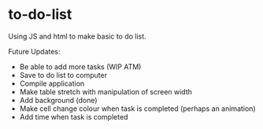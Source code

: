 # to-do-list
Using JS and html to make basic to do list.


Future Updates:
- Be able to add more tasks (WIP ATM)
- Save to do list to computer
- Compile application
- Make table stretch with manipulation of screen width
- Add background (done)
- Make cell change colour when task is completed (perhaps an animation)
- Add time when task is completed

